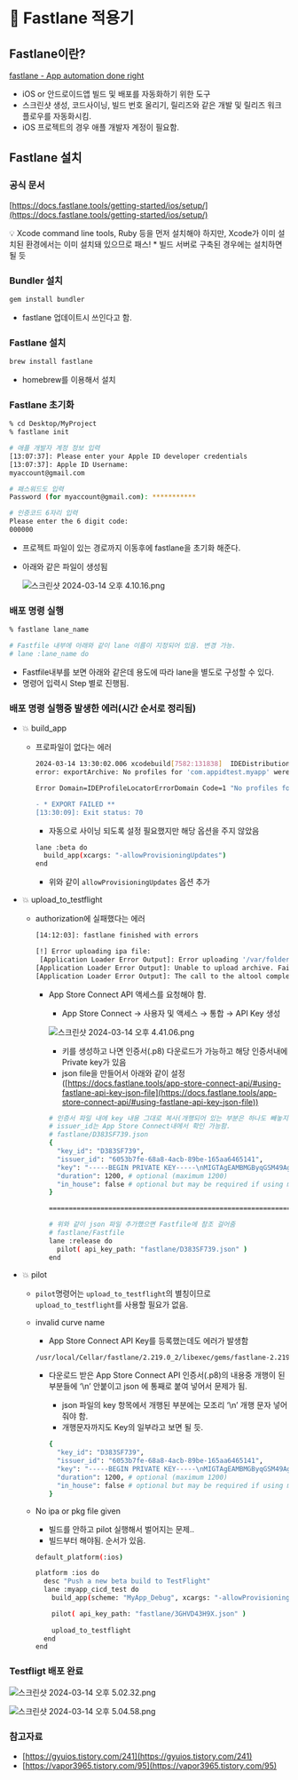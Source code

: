 # 🚀 Fastlane 적용기

## Fastlane이란?

[fastlane - App automation done right](https://fastlane.tools/)

- iOS or 안드로이드앱 빌드 및 배포를 자동화하기 위한 도구
- 스크린샷 생성, 코드사이닝, 빌드 번호 올리기, 릴리즈와 같은 개발 및 릴리즈 워크플로우를 자동화시킴.
- iOS 프로젝트의 경우 애플 개발자 계정이 필요함.

## Fastlane 설치

### 공식 문서

[https://docs.fastlane.tools/getting-started/ios/setup/](https://docs.fastlane.tools/getting-started/ios/setup/)

<aside>
💡 Xcode command line tools, Ruby 등을 먼저 설치해야 하지만, Xcode가 이미 설치된 환경에서는 이미 설치돼 있으므로 패스!
* 빌드 서버로 구축된 경우에는 설치하면 될 듯

</aside>

### Bundler 설치

```bash
gem install bundler
```

- fastlane 업데이트시 쓰인다고 함.

### Fastlane 설치

```bash
brew install fastlane
```

- homebrew를 이용해서 설치

### Fastlane 초기화

```bash
% cd Desktop/MyProject
% fastlane init

# 애플 개발자 계정 정보 입력
[13:07:37]: Please enter your Apple ID developer credentials
[13:07:37]: Apple ID Username:
myaccount@gmail.com

# 패스워드도 입력
Password (for myaccount@gmail.com): ***********

# 인증코드 6자리 입력
Please enter the 6 digit code:
000000
```

- 프로젝트 파일이 있는 경로까지 이동후에 fastlane을 초기화 해준다.
- 아래와 같은 파일이 생성됨
    
    ![스크린샷 2024-03-14 오후 4.10.16.png](Images/fastlane_1.png)
    

### 배포 명령 실행

```bash
% fastlane lane_name

# Fastfile 내부에 아래와 같이 lane 이름이 지정되어 있음. 변경 가능.
# lane :lane_name do
```

- Fastfile내부를 보면 아래와 같은데 용도에 따라 lane을 별도로 구성할 수 있다.
- 명령어 입력시 Step 별로 진행됨.

### 배포 명령 실행중 발생한 에러(시간 순서로 정리됨)

- 💥 build_app
    - 프로파일이 없다는 에러
        
        ```bash
        2024-03-14 13:30:02.006 xcodebuild[7582:131838]  IDEDistribution: App Store Connect request for store configuration failed for account (null) (Account "(null)": Unable to authenticate with App Store Connect (Error Domain=ITunesConnectionOperationErrorDomain Code=1085 "No provider associated with App Store Connect user" UserInfo={NSLocalizedRecoverySuggestion=No provider associated with App Store Connect user, NSLocalizedFailureReason=App Store operation failed., NSLocalizedDescription=No provider associated with App Store Connect user}))
        error: exportArchive: No profiles for 'com.appidtest.myapp' were found
        
        Error Domain=IDEProfileLocatorErrorDomain Code=1 "No profiles for 'com.appidtest.myapp' were found" UserInfo={IDEDistributionIssueSeverity=3, NSLocalizedDescription=No profiles for 'com.appidtest.myapp' were found, NSLocalizedRecoverySuggestion=Xcode couldn't find any iOS App Store provisioning profiles matching 'com.appidtest.myapp'. Automatic signing is disabled and unable to generate a profile. To enable automatic signing, pass -allowProvisioningUpdates to xcodebuild.}
        
        - * EXPORT FAILED **
        [13:30:09]: Exit status: 70
        ```
        
        - 자동으로 사이닝 되도록 설정 필요했지만 해당 옵션을 주지 않았음
        
        ```bash
        lane :beta do
          build_app(xcargs: "-allowProvisioningUpdates")
        end
        ```
        
        - 위와 같이 `allowProvisioningUpdates` 옵션 추가
- 💥 upload_to_testflight
    - authorization에 실패했다는 에러
        
        ```bash
        [14:12:03]: fastlane finished with errors
        
        [!] Error uploading ipa file: 
         [Application Loader Error Output]: Error uploading '/var/folders/kd/k1f6s0qn5fqg2_lqdrh40xfw0000gn/T/e4ec9125-3bc7-4eae-97a5-28435f595968.ipa'.
        [Application Loader Error Output]: Unable to upload archive. Failed to get authorization for username 'myaccount@gmail.com' and password. (
        [Application Loader Error Output]: The call to the altool completed with a non-zero exit status: 1. This indicates a failure.
        ```
        
        - App Store Connect API 액세스를 요청해야 함.
            - App Store Connect → 사용자 및 액세스 → 통합 → API Key 생성
            
            ![스크린샷 2024-03-14 오후 4.41.06.png](Images/fastlane_2.png)
            
            - 키를 생성하고 나면 인증서(.p8) 다운로드가 가능하고 해당 인증서내에 Private key가 있음
            - json file을 만들어서 아래와 같이 설정([https://docs.fastlane.tools/app-store-connect-api/#using-fastlane-api-key-json-file](https://docs.fastlane.tools/app-store-connect-api/#using-fastlane-api-key-json-file))
            
            ```bash
            # 인증서 파일 내에 key 내용 그대로 복사(개행되어 있는 부분은 하나도 빼놓지 않고 개행문자 '\n' 붙여줘야 함!)
            # issuer_id는 App Store Connect내에서 확인 가능함.
            # fastlane/D383SF739.json
            {
              "key_id": "D383SF739",
              "issuer_id": "6053b7fe-68a8-4acb-89be-165aa6465141",
              "key": "-----BEGIN PRIVATE KEY-----\nMIGTAgEAMBMGByqGSM49AgEGCCqGSM49AwEHBHknlhdlYdLu\n-----END PRIVATE KEY-----",
              "duration": 1200, # optional (maximum 1200)
              "in_house": false # optional but may be required if using match/sigh
            }
            
            =======================================================================================
            
            # 위와 같이 json 파일 추가했으면 Fastfile에 참조 걸어줌
            # fastlane/Fastfile
            lane :release do
              pilot( api_key_path: "fastlane/D383SF739.json" )
            end
            ```
            
- 💥 pilot
    - `pilot`명령어는 `upload_to_testflight`의 별칭이므로 `upload_to_testflight`를 사용할 필요가 없음.
    - invalid curve name
        - App Store Connect API Key를 등록했는데도 에러가 발생함
        
        ```bash
        /usr/local/Cellar/fastlane/2.219.0_2/libexec/gems/fastlane-2.219.0/spaceship/lib/spaceship/connect_api/token.rb:71:in `initialize': [!] invalid curve name (OpenSSL::PKey::ECError)
        ```
        
        - 다운로드 받은 App Store Connect API 인증서(.p8)의 내용중 개행이 된 부분들에 ‘\n’ 안붙이고 json 에 통째로 붙여 넣어서 문제가 됨.
            - json 파일의 key 항목에서 개행된 부분에는 모조리 ‘\n’ 개행 문자 넣어줘야 함.
            - 개행문자까지도 Key의 일부라고 보면 될 듯.
            
            ```bash
            {
              "key_id": "D383SF739",
              "issuer_id": "6053b7fe-68a8-4acb-89be-165aa6465141",
              "key": "-----BEGIN PRIVATE KEY-----\nMIGTAgEAMBMGByqGSM49AgEGCCqGSM49AwEHBHknlhdlYdLu\n-----END PRIVATE KEY-----",
              "duration": 1200, # optional (maximum 1200)
              "in_house": false # optional but may be required if using match/sigh
            }
            ```

    - No ipa or pkg file given
        - 빌드를 안하고 pilot 실행해서 벌어지는 문제..
        - 빌드부터 해야됨. 순서가 있음.
    
        ```bash
        default_platform(:ios)
        
        platform :ios do
          desc "Push a new beta build to TestFlight"
          lane :myapp_cicd_test do
            build_app(scheme: "MyApp_Debug", xcargs: "-allowProvisioningUpdates")
        
            pilot( api_key_path: "fastlane/3GHVD43H9X.json" )
            
            upload_to_testflight
          end
        end
        ```
            

### Testfligt 배포 완료

![스크린샷 2024-03-14 오후 5.02.32.png](Images/fastlane_3.png)

![스크린샷 2024-03-14 오후 5.04.58.png](Images/fastlane_4.png)

### 참고자료

- [https://gyuios.tistory.com/241](https://gyuios.tistory.com/241)
- [https://vapor3965.tistory.com/95](https://vapor3965.tistory.com/95)
